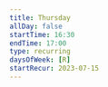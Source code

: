 ```yaml
---
title: Thursday
allDay: false
startTime: 16:30
endTime: 17:00
type: recurring
daysOfWeek: [R]
startRecur: 2023-07-15
---
```

